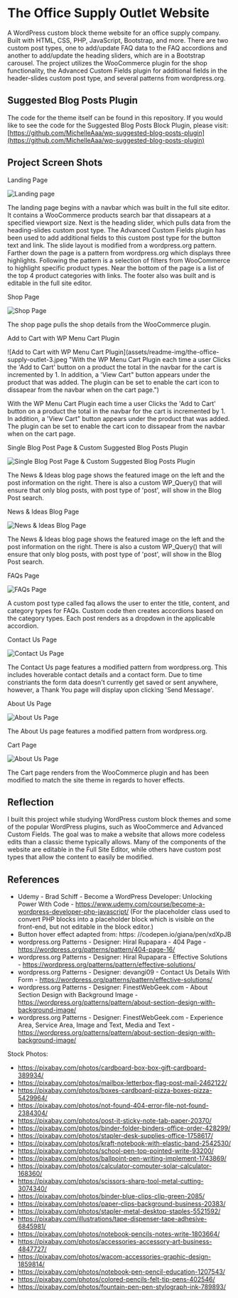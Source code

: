# The Office Supply Outlet Website

A WordPress custom block theme website for an office supply company. Built with HTML, CSS, PHP, JavaScript, Bootstrap, and more. There are two custom post types, one to add/update FAQ data to the FAQ accordions and another to add/update the heading sliders, which are in a Bootstrap carousel. The project utilizes the WooCommerce plugin for the shop functionality, the Advanced Custom Fields plugin for additional fields in the header-slides custom post type, and several patterns from wordpress.org. 

## Suggested Blog Posts Plugin

The code for the theme itself can be found in this repository. If you would like to see the code for the Suggested Blog Posts Block Plugin, please visit:
[https://github.com/MichelleAaa/wp-suggested-blog-posts-plugin](https://github.com/MichelleAaa/wp-suggested-blog-posts-plugin)

## Project Screen Shots

Landing Page

![Landing page](assets/readme-img/the-office-supply-outlet-1.jpeg "The landing page begins with a navbar which was built in the full site editor. It contains a WooCommerce products search bar that dissapears at a specified viewport size. Next is the heading slider, which pulls data from the heading-slides custom post type. Farther down the page is a pattern from wordpress.org which displays three highlights. Following the pattern is a selection of filters from WooCommerce to highlight specific product types. Near the bottom of the page is a list of the top 4 product categories with links. The footer also was built and is editable in the full site editor.")

The landing page begins with a navbar which was built in the full site editor. It contains a WooCommerce products search bar that dissapears at a specified viewport size. Next is the heading slider, which pulls data from the heading-slides custom post type. The Advanced Custom Fields plugin has been used to add additional fields to this custom post type for the button text and link. The slide layout is modified from a wordpress.org pattern. Farther down the page is a pattern from wordpress.org which displays three highlights. Following the pattern is a selection of filters from WooCommerce to highlight specific product types. Near the bottom of the page is a list of the top 4 product categories with links. The footer also was built and is editable in the full site editor.


Shop Page

![Shop Page](assets/readme-img/the-office-supply-outlet-2.jpeg "The shop page pulls the shop details from the WooCommerce plugin.")

The shop page pulls the shop details from the WooCommerce plugin.


Add to Cart with WP Menu Cart Plugin

![Add to Cart with WP Menu Cart Plugin](assets/readme-img/the-office-supply-outlet-3.jpeg "With the WP Menu Cart Plugin each time a user Clicks the 'Add to Cart' button on a product the total in the navbar for the cart is incremented by 1. In addition, a 'View Cart" button appears under the product that was added. The plugin can be set to enable the cart icon to dissapear from the navbar when on the cart page.")

With the WP Menu Cart Plugin each time a user Clicks the 'Add to Cart' button on a product the total in the navbar for the cart is incremented by 1. In addition, a 'View Cart" button appears under the product that was added. The plugin can be set to enable the cart icon to dissapear from the navbar when on the cart page.


Single Blog Post Page & Custom Suggested Blog Posts Plugin

![Single Blog Post Page & Custom Suggested Blog Posts Plugin](assets/readme-img/the-office-supply-outlet-9.jpeg "The single blog post page, powered by index.html, displays the title, content, and comments for each blog post. Each post includes the Suggested Blog Posts custom plugin, which includes a heading, subheading, and any number of links to related blog posts.")

The News & Ideas blog page shows the featured image on the left and the post information on the right. There is also a custom WP_Query() that will ensure that only blog posts, with post type of 'post', will show in the Blog Post search.

News & Ideas Blog Page

![News & Ideas Blog Page](assets/readme-img/the-office-supply-outlet-4.jpeg "The News & Ideas blog page shows the featured image on the left and the post information on the right. There is also a custom WP_Query() that will ensure that only blog posts, with post type of 'post', will show in the Blog Post search.")

The News & Ideas blog page shows the featured image on the left and the post information on the right. There is also a custom WP_Query() that will ensure that only blog posts, with post type of 'post', will show in the Blog Post search.


FAQs Page

![FAQs Page](assets/readme-img/the-office-supply-outlet-5.jpeg "A custom post type called faq allows the user to enter the title, content, and category types for FAQs. Custom code then creates accordions based on the category types. Each post renders as a dropdown in the applicable accordion.")

A custom post type called faq allows the user to enter the title, content, and category types for FAQs. Custom code then creates accordions based on the category types. Each post renders as a dropdown in the applicable accordion.


Contact Us Page

![Contact Us Page](assets/readme-img/the-office-supply-outlet-6.jpeg "The Contact Us page features a modified pattern from wordpress.org. This includes hoverable contact details and a contact form. Due to time constriants the form data doesn't currently get saved or sent anywhere, however, a Thank You page will display upon clicking 'Send Message'.")

The Contact Us page features a modified pattern from wordpress.org. This includes hoverable contact details and a contact form. Due to time constriants the form data doesn't currently get saved or sent anywhere, however, a Thank You page will display upon clicking 'Send Message'.


About Us Page

![About Us Page](assets/readme-img/the-office-supply-outlet-7.jpeg "The About Us page features a modified pattern from wordpress.org.")

The About Us page features a modified pattern from wordpress.org.


Cart Page

![About Us Page](assets/readme-img/the-office-supply-outlet-7.jpeg "The Cart page renders from the WooCommerce plugin and has been modified to match the site theme in regards to hover effects.")

The Cart page renders from the WooCommerce plugin and has been modified to match the site theme in regards to hover effects. 


## Reflection

I built this project while studying WordPress custom block themes and some of the popular WordPress plugins, such as WooCommerce and Advanced Custom Fields. The goal was to make a website that allows more codeless edits than a classic theme typically allows. Many of the components of the website are editable in the Full Site Editor, while others have custom post types that allow the content to easily be modified.


## References

- Udemy - Brad Schiff - Become a WordPress Developer: Unlocking Power With Code - https://www.udemy.com/course/become-a-wordpress-developer-php-javascript/ (For the placeholder class used to convert PHP blocks into a placeholder block which is visible on the front-end, but not editable in the block editor.)
- Button hover effect adapted from: https: //codepen.io/giana/pen/xdXpJB
- wordpress.org Patterns - Designer: Hiral Rupapara - 404 Page - https://wordpress.org/patterns/pattern/404-page-16/ 
- wordpress.org Patterns - Designer: Hiral Rupapara - Effective Solutions - https://wordpress.org/patterns/pattern/effective-solutions/
- wordpress.org Patterns - Designer: devangi09 - Contact Us Details With Form - https://wordpress.org/patterns/pattern/effective-solutions/
- wordpress.org Patterns - Designer: FinestWebGeek.com - About Section Design with Background Image - https://wordpress.org/patterns/pattern/about-section-design-with-background-image/
- wordpress.org Patterns - Designer: FinestWebGeek.com - Experience Area, Service Area, Image and Text, Media and Text - https://wordpress.org/patterns/pattern/about-section-design-with-background-image/

Stock Photos:
-  https://pixabay.com/photos/cardboard-box-box-gift-cardboard-389934/
- https://pixabay.com/photos/mailbox-letterbox-flag-post-mail-2462122/
- https://pixabay.com/photos/boxes-cardboard-pizza-boxes-pizza-5429964/
- https://pixabay.com/photos/not-found-404-error-file-not-found-2384304/
- https://pixabay.com/photos/post-it-sticky-note-tab-paper-20370/
- https://pixabay.com/photos/binder-folder-binders-office-order-428299/
- https://pixabay.com/photos/stapler-desk-supplies-office-1758617/
- https://pixabay.com/photos/kraft-notebook-with-elastic-band-2542530/
- https://pixabay.com/photos/school-pen-top-pointed-write-93200/
- https://pixabay.com/photos/ballpoint-pen-writing-implement-1743869/
- https://pixabay.com/photos/calculator-computer-solar-calculator-168360/
- https://pixabay.com/photos/scissors-sharp-tool-metal-cutting-3074340/
- https://pixabay.com/photos/binder-blue-clips-clip-green-2085/
- https://pixabay.com/photos/paper-clips-background-business-20383/
- https://pixabay.com/photos/stapler-metal-desktop-staples-5521592/
- https://pixabay.com/illustrations/tape-dispenser-tape-adhesive-6845981/
- https://pixabay.com/photos/notebook-pencils-notes-write-1803664/
- https://pixabay.com/photos/accessories-accessory-art-business-4847727/
- https://pixabay.com/photos/wacom-accessories-graphic-design-1859814/
- https://pixabay.com/photos/notebook-pen-pencil-education-1207543/
- https://pixabay.com/photos/colored-pencils-felt-tip-pens-402546/
- https://pixabay.com/photos/fountain-pen-pen-stylograph-ink-789893/